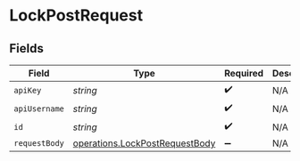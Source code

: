 # LockPostRequest


## Fields

| Field                                                                                   | Type                                                                                    | Required                                                                                | Description                                                                             |
| --------------------------------------------------------------------------------------- | --------------------------------------------------------------------------------------- | --------------------------------------------------------------------------------------- | --------------------------------------------------------------------------------------- |
| `apiKey`                                                                                | *string*                                                                                | :heavy_check_mark:                                                                      | N/A                                                                                     |
| `apiUsername`                                                                           | *string*                                                                                | :heavy_check_mark:                                                                      | N/A                                                                                     |
| `id`                                                                                    | *string*                                                                                | :heavy_check_mark:                                                                      | N/A                                                                                     |
| `requestBody`                                                                           | [operations.LockPostRequestBody](../../../sdk/models/operations/lockpostrequestbody.md) | :heavy_minus_sign:                                                                      | N/A                                                                                     |